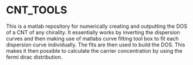 # CNT_TOOLS
This is a matlab repository for numerically creating and outputting the DOS of a CNT of any chirality. It essentially works by inverting the dispersion curves and then making use of matlabs curve fitting tool box to fit each dispersion curve individually. The fits are then used to build the DOS. This makes it then possible to calculate the carrier concentration by using the fermi dirac distribution. 
